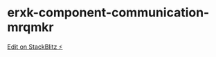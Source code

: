 # erxk-component-communication-mrqmkr

[Edit on StackBlitz ⚡️](https://stackblitz.com/edit/erxk-component-communication-mrqmkr)